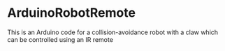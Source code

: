 # ArduinoRobotRemote
This is an Arduino code for a collision-avoidance robot with a claw which can be controlled using an IR remote
